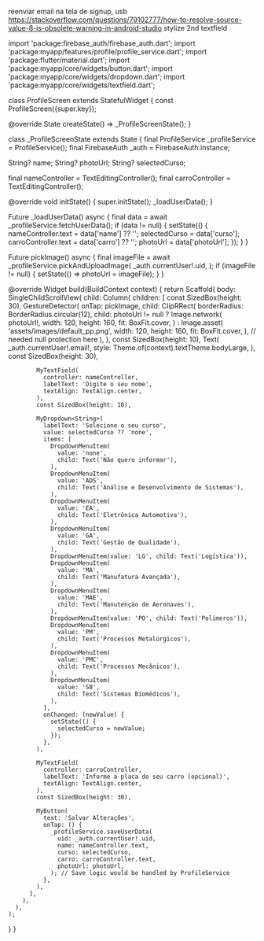 reenviar email na tela de signup,
usb
https://stackoverflow.com/questions/79102777/how-to-resolve-source-value-8-is-obsolete-warning-in-android-studio
stylize 2nd textfield

import 'package:firebase_auth/firebase_auth.dart';
import 'package:myapp/features/profile/profile_service.dart';
import 'package:flutter/material.dart';
import 'package:myapp/core/widgets/button.dart';
import 'package:myapp/core/widgets/dropdown.dart';
import 'package:myapp/core/widgets/textfield.dart';

class ProfileScreen extends StatefulWidget {
const ProfileScreen({super.key});

@override
State<ProfileScreen> createState() => \_ProfileScreenState();
}

class \_ProfileScreenState extends State<ProfileScreen> {
final ProfileService \_profileService = ProfileService();
final FirebaseAuth \_auth = FirebaseAuth.instance;

String? name;
String? photoUrl;
String? selectedCurso;

final nameController = TextEditingController();
final carroController = TextEditingController();

@override
void initState() {
super.initState();
\_loadUserData();
}

Future<void> \_loadUserData() async {
final data = await \_profileService.fetchUserData();
if (data != null) {
setState(() {
nameController.text = data['name'] ?? '';
selectedCurso = data['curso'];
carroController.text = data['carro'] ?? '';
photoUrl = data['photoUrl'];
});
}
}

Future<void> pickImage() async {
final imageFile = await \_profileService.pickAndUploadImage(
\_auth.currentUser!.uid,
);
if (imageFile != null) {
setState(() => photoUrl = imageFile);
}
}

@override
Widget build(BuildContext context) {
return Scaffold(
body: SingleChildScrollView(
child: Column(
children: [
const SizedBox(height: 30),
GestureDetector(
onTap: pickImage,
child: ClipRRect(
borderRadius: BorderRadius.circular(12),
child:
photoUrl != null
? Image.network(
photoUrl!,
width: 120,
height: 160,
fit: BoxFit.cover,
)
: Image.asset(
'assets/images/default_pp.png',
width: 120,
height: 160,
fit: BoxFit.cover,
),
// needed null protection here
),
),
const SizedBox(height: 10),
Text(
\_auth.currentUser!.email!,
style: Theme.of(context).textTheme.bodyLarge,
),
const SizedBox(height: 30),

            MyTextField(
              controller: nameController,
              labelText: 'Digite o seu nome',
              textAlign: TextAlign.center,
            ),
            const SizedBox(height: 10),

            MyDropdown<String>(
              labelText: 'Selecione o seu curso',
              value: selectedCurso ?? 'none',
              items: [
                DropdownMenuItem(
                  value: 'none',
                  child: Text('Não quero informar'),
                ),
                DropdownMenuItem(
                  value: 'ADS',
                  child: Text('Análise e Desenvolvimento de Sistemas'),
                ),
                DropdownMenuItem(
                  value: 'EA',
                  child: Text('Eletrônica Automotiva'),
                ),
                DropdownMenuItem(
                  value: 'GA',
                  child: Text('Gestão de Qualidade'),
                ),
                DropdownMenuItem(value: 'LG', child: Text('Logística')),
                DropdownMenuItem(
                  value: 'MA',
                  child: Text('Manufatura Avançada'),
                ),
                DropdownMenuItem(
                  value: 'MAE',
                  child: Text('Manutenção de Aeronaves'),
                ),
                DropdownMenuItem(value: 'PO', child: Text('Polímeros')),
                DropdownMenuItem(
                  value: 'PM',
                  child: Text('Processos Metalúrgicos'),
                ),
                DropdownMenuItem(
                  value: 'PMC',
                  child: Text('Processos Mecânicos'),
                ),
                DropdownMenuItem(
                  value: 'SB',
                  child: Text('Sistemas Biomédicos'),
                ),
              ],
              onChanged: (newValue) {
                setState(() {
                  selectedCurso = newValue;
                });
              },
            ),

            MyTextField(
              controller: carroController,
              labelText: 'Informe a placa do seu carro (opcional)',
              textAlign: TextAlign.center,
            ),
            const SizedBox(height: 30),

            MyButton(
              text: 'Salvar Alterações',
              onTap: () {
                _profileService.saveUserData(
                  uid: _auth.currentUser!.uid,
                  name: nameController.text,
                  curso: selectedCurso,
                  carro: carroController.text,
                  photoUrl: photoUrl,
                ); // Save logic would be handled by ProfileService
              },
            ),
          ],
        ),
      ),
    );

}
}

